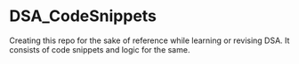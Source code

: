 # DSA_CodeSnippets
Creating this repo for the sake of reference while learning or revising DSA. It consists of code snippets and logic for the same.

